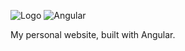 ![Logo](./assets/logo.png)
![Angular](https://img.shields.io/badge/Angular-DD0031?style=flat&logo=angular&logoColor=white) 


My personal website, built with Angular.
